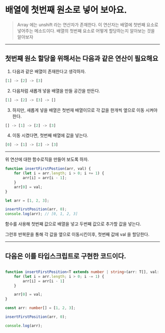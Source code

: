 # 배열에 첫번째 원소로 넣어 보아요.

> Array 에는 unshift 라는 연산자가 존재한다. 이 연산자는 배열에 첫번째 요소로 넣어주는 메소드이다. 배열의 첫번째 요소로 어떻게 할당하는지 알아보는 것을 알아보자

---

## 첫번째 원소 할당을 위해서는 다음과 같은 연산이 필요해요

1) 다음과 같은 배열이 존재한다고 생각하자.

```javascript
[1] -> [2] -> [3]
```

2) 다음처럼 새롭개 넣을 배열을 만들 공간을 만든다.

```javascript
[1] -> [2] -> [3] -> []
```

3) 하지만, 새롭게 넣을 배열은 첫번재 배열이므로 각 값을 한개씩 옆으로 이동 시켜야 한다.

```javascript
[] -> [1] -> [2] -> [3]
```

4) 이동 시켰다면, 첫번째 배열에 값을 넣는다.

```javascript
[0] -> [1] -> [2] -> [3]

```

---

위 연산에 대한 함수로직을 만들어 보도록 하자.

```javascript
function insertFirstPostion(arr, val) {
    for (let i = arr.length; i > 0; i += 1) {
        arr[i] = arr[i - 1];
    }
    arr[0] = val;
}

let arr = [1, 2, 3];

insertFirstPosition(arr, 0);
console.log(arr); // [0, 1, 2, 3]
```

함수를 사용해 첫번째 값으로 배열을 넣고 두번째 값으로 추가할 값을 넣는다.

그런후 반복문을 통해 각 값을 옆으로 이동시킨이후, 첫번째 값에 val 을 할당한다.

---

## 다음은 이를 타입스크립트로 구현한 코드이다.

```typescript

function insertFirstPosition<T extends number | string>(arr: T[], val: T) {
    for (let i = arr.length; i > 0; i -= 1) {
        arr[i] = arr[i - 1]
    }

    arr[0] = val;
}

const arr: number[] = [1, 2, 3];

insertFirstPosition(arr, 0);

console.log(arr);

```
